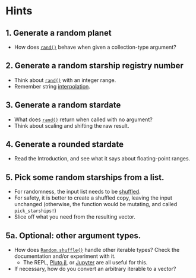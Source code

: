 # Hints

## 1. Generate a random planet

- How does [`rand()`][rand] behave when given a collection-type argument?

## 2. Generate a random starship registry number

- Think about [`rand()`][rand] with an integer range.
- Remember string [interpolation][interpolation].

## 3. Generate a random stardate

- What does [`rand()`][rand] return when called with no argument?
- Think about scaling and shifting the raw result.

## 4. Generate a rounded stardate

- Read the Introduction, and see what it says about floating-point ranges.

## 5. Pick some random starships from a list.

- For randomness, the input list needs to be [shuffled][shuffle].
- For safety, it is better to create a shuffled copy, leaving the input unchanged (otherwise, the function would be mutating, and called `pick_starships!`)
- Slice off what you need from the resulting vector.

## 5a. Optional: other argument types.

- How does [`Random.shuffle()`][shuffle] handle other iterable types? Check the documentation and/or experiment with it.
  - The REPL, [Pluto.jl][pluto], or [Jupyter][jupyter] are all useful for this.
- If necessary, how do you convert an arbitrary iterable to a vector?

[rand]: https://docs.julialang.org/en/v1/stdlib/Random/#Random-generation-functions
[interpolation]: https://docs.julialang.org/en/v1/manual/strings/#string-interpolation
[shuffle]: https://docs.julialang.org/en/v1/stdlib/Random/#Random.shuffle
[pluto]: https://plutojl.org/
[jupyter]: https://github.com/JuliaLang/IJulia.jl
